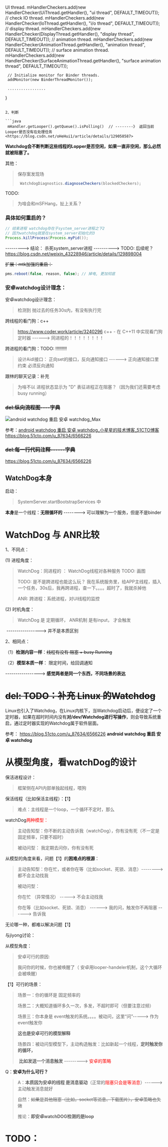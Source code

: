                                                                                                                                                                                                                                                                                                                                                                                                                                                                                                                                                                                                                                                                                                                                                                                                                                                                                                                                                                                                                                                                                                                                                                                                                                                                                                                                                                                                                                                                                                                                                                                                                                                                                                                                                                                                                                                                                                                                                                                                                                                                                                                                                                                                                                                                                                                                                                                                                                                                                                                                                                                                                                                                                                                                                                                                                                                                                                                                                                                                                                                                                                                                                                                                                                                                                                                                                                                                                                                                                                                                                                                                                                                                                                                                                                                                                                                                                                                                                                                                                                                                                                                                                                                                                                                                 UI thread.
     mHandlerCheckers.add(new HandlerChecker(UiThread.getHandler(),
             "ui thread", DEFAULT_TIMEOUT));
     // check IO thread.
     mHandlerCheckers.add(new HandlerChecker(IoThread.getHandler(),
             "i/o thread", DEFAULT_TIMEOUT));
     // display thread.
     mHandlerCheckers.add(new HandlerChecker(DisplayThread.getHandler(),
             "display thread", DEFAULT_TIMEOUT));
     // animation thread.
     mHandlerCheckers.add(new HandlerChecker(AnimationThread.getHandler(),
             "animation thread", DEFAULT_TIMEOUT));
     // surface animation thread.
     mHandlerCheckers.add(new HandlerChecker(SurfaceAnimationThread.getHandler(),
             "surface animation thread", DEFAULT_TIMEOUT));
 
     // Initialize monitor for Binder threads.
     addMonitor(new BinderThreadMonitor());
 
     .................
 
 }
```

2、判断

```java
 mHandler.getLooper().getQueue().isPolling()  // --------》 返回当前Looper是否没有在处理任务  <https://blog.csdn.net/oHeHui1/article/details/129058587>
```

**Watchdog会不断判断这些线程的Lopper是否空闲，如果一直非空闲，那么必然就被阻塞了。**

其他：

> 保存案发现场
>
> ```java
>  WatchdogDiagnostics.diagnoseCheckers(blockedCheckers);
> ```

TODO:

> 为啥会和mSFHang，扯上关系？



### 具体如何重启的？

```java
// 结束进程 watchdog存在于system_server进程之下2
// 因为watchdog就是在system_server初始化的3
Process.killProcess(Process.myPid());
```

---------> 结论： 杀死system_server进程 ----------> TODO: 后续呢？ https://blog.csdn.net/weixin_43228946/article/details/129898004



~~扩展：mtk加强的重启：~~

```java
pms.reboot(false, reason, false); // 掉电, 更加彻底
```



### **安卓watchdog设计理念：**

安卓watchdog设计理念：

> 检测到 抛过去的任务30s内，有没有执行完

跨线程的看门狗：c++

> https://www.coder.work/article/3240296      c++ - 在 C++11 中实现看门狗定时器     ------>   同进程的！！！！！！！！

跨进程的看门狗：TODO:  !!!!!!!!!

> 设计Aidl接口： 正向set的接口，反向通知接口 ------> 正向通知接口里 约束 必须反向通知

跟林的聊天记录：补充

> 为啥不以  进程状态显示为 "D"  表征进程正在阻塞？（因为我们还需要考虑busy running）



### ~~del:纵向流程图----字典~~

![android watchdog 重启 安卓 watchdog_Max](WatchDog.assets/26131415_64991ea73d4d733575.webp)

参考：[android watchdog 重启 安卓 watchdog_小星星的技术博客_51CTO博客](https://blog.51cto.com/u_87634/6566226)             https://blog.51cto.com/u_87634/6566226

### ~~del:每一行代码注释------字典~~

https://blog.51cto.com/u_87634/6566226  





## WatchDog本身

启动：

> SystemServer.startBootstrapServices 中

**本身**是一个线程：**无限循环的**       -------->  可以理解为一个服务，但是不是binder





# WatchDog 与 ANR比较

1、不同点：

(1)  进程角度：

> WatchDog：同进程的 ： WatchDog线程对各种服务    TODO: 画图
>
> TODO:  是不是跨进程也能这么玩？ 我在系统服务里，给APP主线程，插入一个任务，30s后，我再跨进程，查一下。。。。超时了，我就杀掉他
>
> ANR: 跨进程：系统进程，对UI线程的监控

(2) 时机角度：

> WatchDog 是 定期循环，  ANR机制 是有input， 才会触发

​     -----------------> 并不是本质区别

2、相同点：

（1）**检测内容一样**：~~线程有没有  阻塞 + busy Running~~

（2）**模型本质一样**： 限定时间，给回调通知

   -----------------> **感觉两者是同一个东西，不同场景的表达**



#  ~~del: TODO：补充 Linux 的Watchdog~~

Linux也引入了Watchdog，在Linux内核下，当Watchdog启动后，便设定了一个定时器，如果在超时时间内没有**对/dev/Watchdog进行写操作**，则会导致系统重启，通过定时器实现的Watchdog属于软件层面。

参考： https://blog.51cto.com/u_87634/6566226  **android watchdog 重启 安卓 watchdog**





# 从模型角度，看watchDog的设计

保活进程设计：

> 框架侧在API内部单独起线程，喂狗

保活线程（比如保活主线程）：【1】

> 难点：主线程是一个loop，一个循环不定时，那么

watchDog<font color='red'>两种模型：</font>

> 主动告知型：你不断的主动告诉我（watchDog），你有没有死（不一定是固定频率，只要不超时）
>
> 被动问型： 我定期去问你，你有没有死

从模型的角度来看，问题【1】的**困难点的根源**：

> 主动告知型：你在忙，或者你在等（比如socket、死锁、消息）--------> 都不会主动找我
>
> 被动问型：
>
> 你在忙 （异常情况） ----->  不会主动找我
>
> 你在等（比如socket、死锁、消息） ------> 我的问，触发你不再阻塞 ------> 告诉我

无论哪一种，都难以解决问题【1】

与jiyong讨论：

从模型角度：

> 安卓可行的原因:
>
> 我问你的时候，你也被唤醒了（ 安卓用looper-handeler机制，这个大循环会被唤醒）

【1】可行的场景：

> 场景一：你的循环是 固定频率的
>
> 场景二：大概知道循环多久一次，多发，不超时即可（但要注意过频）
>
> 场景三：你本身是 event触发的系统。。。。被动问，这里“问”-----> 作为event触发你
>
> **这也是安卓可行的模型解释**
>
> 场景四：被动问型模型下，主动构造触发：比如新起一个线程，**定时触发你的循环，**
>
> ​                                                                    **比如发送一个消息触发** --------->  <font color='red'>安卓的策略</font>
>
> 

Q：**安卓为什么可行？**

> A：**本质因为安卓的线程 是消息驱动**（正常的<font color='red'>阻塞只会是等消息</font>）------> 主动触发消息就好
>
> ​    自然：~~如果是其他阻塞（比如，socket等消息、下载图片），安卓策略也失效~~
>
> 推论：**即安卓watchDOG检测的是loop**



# TODO：

